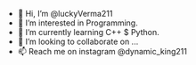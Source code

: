- 👋 Hi, I’m @luckyVerma211
- 👀 I’m interested in Programming.
- 🌱 I’m currently learning C++ $ Python.
- 💞️ I’m looking to collaborate on ...
- 📫 Reach me on instagram @dynamic_king211

<!---
luckyVerma211/luckyVerma211 is a ✨ special ✨ repository because its `README.md` (this file) appears on your GitHub profile.
You can click the Preview link to take a look at your changes.
--->
